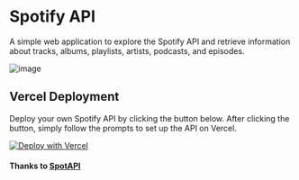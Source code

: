 # Spotify API

A simple web application to explore the Spotify API and retrieve information about tracks, albums, playlists, artists, podcasts, and episodes.

![image](https://github.com/user-attachments/assets/77f32fe4-fd17-420a-b0a9-c4acd6d4ad01)

## Vercel Deployment

Deploy your own Spotify API by clicking the button below. After clicking the button, simply follow the prompts to set up the API on Vercel.

[![Deploy with Vercel](https://vercel.com/button)](https://vercel.com/new/clone?repository-url=https%3A%2F%2Fgithub.com%2Fafkarxyz%2Fspotifyapis)

#### Thanks to [SpotAPI](https://github.com/Aran404/SpotAPI)
